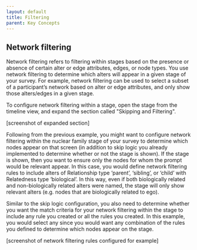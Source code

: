 ```yaml
---
layout: default
title: Filtering
parent: Key Concepts
---
```

## Network filtering

Network filtering refers to filtering within stages based on the presence or absence of certain alter or edge attributes, edges, or node types. You use network filtering to determine which alters will appear in a given stage of your survey. For example, network filtering can be used to select a subset of a participant’s network based on alter or edge attributes, and only show those alters/edges in a given stage. 

To configure network filtering within a stage, open the stage from the timeline view, and expand the section called "Skipping and Filtering". 

[screenshot of expanded section]

Following from the previous example, you might want to configure network filtering within the nuclear family stage of your survey to determine which nodes appear on that screen (in addition to skip logic you already implemented to determine whether or not the stage is shown). If the stage is shown, then you want to ensure only the nodes for whom the prompt would be relevant appear. In this case, you would define network filtering rules to include alters of Relationship type ‘parent’, ‘sibling’, or ‘child’ with Relatedness type ‘biological’. In this way, even if both biologically related and non-biologically related alters were named, the stage will only show relevant alters (e.g. nodes that are biologically related to ego).  

Similar to the skip logic configuration, you also need to determine whether you want the match criteria for your network filtering within the stage to include any rule you created or all the rules you created. In this example, you would select any since you would want any combination of the rules you defined to determine which nodes appear on the stage. 

[screenshot of network filtering rules configured for example]
